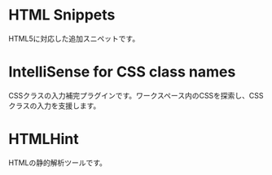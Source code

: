 # HTML Snippets
HTML5に対応した追加スニペットです。

# IntelliSense for CSS class names
CSSクラスの入力補完プラグインです。ワークスペース内のCSSを探索し、CSSクラスの入力を支援します。

# HTMLHint
HTMLの静的解析ツールです。